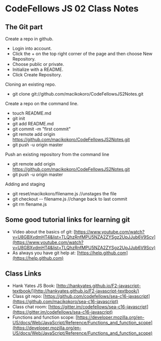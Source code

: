 CodeFellows JS 02 Class Notes
=============================

The Git part
------------
Create a repo in github.

* Login into account.
* Click the + on the top right corner of the page and then choose New Repository.
* Choose public or private.
* Initialize with a README.
* Click Create Repository.

Cloning an existing repo.

* git clone git://github.com/macikokoro/CodeFellowsJS2Notes.git

Create a repo on the command line.

* touch README.md
* git init
* git add README.md
* git commit -m "first commit"
* git remote add origin https://github.com/macikokoro/CodeFellowsJS2Notes.git
* git push -u origin master

Push an existing repository from the command line

* git remote add origin https://github.com/macikokoro/CodeFellowsJS2Notes.git
* git push -u origin master

Adding and staging

* git reset/macikokoro/filename.js //unstages the file 
* git checkout -- filename.js //change back to last commit
* git rm flename.js

Some good tutorial links for learning git
-----------------------------------------

* Video about the basics of git: [https://www.youtube.com/watch?v=U8GBXvdmHT4&list=TLQhzRnfMPU5NZA2ZYSgz2UpJJub6V9Scv](https://www.youtube.com/watch?v=U8GBXvdmHT4&list=TLQhzRnfMPU5NZA2ZYSgz2UpJJub6V9Scv)
* As always you have git help at: [https://help.github.com](https://help.github.com)

Class Links
-----------

* Hank Yates JS Book: [http://hankyates.github.io/F2-javascript-textbook/](http://hankyates.github.io/F2-javascript-textbook/)
* Class git repo: [https://github.com/codefellows/sea-c16-javascript](https://github.com/macikokoro/sea-c16-javascript)
* Class chat room: [https://gitter.im/codefellows/sea-c16-javascript](https://gitter.im/codefellows/sea-c16-javascript)
* Functions and function scope: [https://developer.mozilla.org/en-US/docs/Web/JavaScript/Reference/Functions_and_function_scope](https://developer.mozilla.org/en-US/docs/Web/JavaScript/Reference/Functions_and_function_scope)




